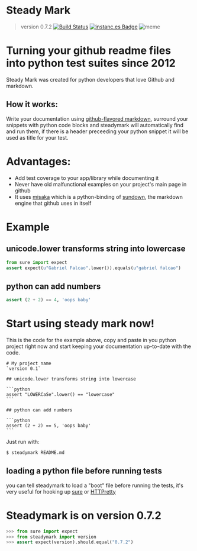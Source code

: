 # Steady Mark
> version 0.7.2
[![Build Status](https://secure.travis-ci.org/gabrielfalcao/steadymark.png?branch=master)](http://travis-ci.org/#!/gabrielfalcao/steadymark)
[![instanc.es Badge](https://instanc.es/bin/gabrielfalcao/steadymark.png)](http://instanc.es)
![meme](http://cdn.memegenerator.net/instances/400x/24908847.jpg)

# Turning your github readme files into python test suites since 2012

Steady Mark was created for python developers that love Github and
markdown.

## How it works:

Write your documentation using [github-flavored markdown](http://github.github.com/github-flavored-markdown/), surround your
snippets with python code blocks and steadymark will automatically
find and run them, if there is a header preceeding your python snippet
it will be used as title for your test.

# Advantages:

* Add test coverage to your app/library while documenting it
* Never have old malfunctional examples on your project's main page in github
* It uses [misaka](http://misaka.61924.nl/) which is a python-binding of [sundown](https://github.com/tanoku/sundown), the markdown engine that github uses in itself

# Example

## unicode.lower transforms string into lowercase

```python
from sure import expect
assert expect(u"Gabriel Falcao".lower()).equals(u"gabriel falcao")
```

## python can add numbers

```python
assert (2 + 2) == 4, 'oops baby'
```

# Start using steady mark now!

This is the code for the example above, copy and paste in you python
project right now and start keeping your documentation up-to-date with
the code.

    # My project name
    `version 0.1`

    ## unicode.lower transforms string into lowercase

    ```python
    assert "LOWERCaSe".lower() == "lowercase"
    ```

    ## python can add numbers

    ```python
    assert (2 + 2) == 5, 'oops baby'
    ```

Just run with:

```bash
$ steadymark README.md
```

## loading a python file before running tests

you can tell steadymark to load a "boot" file before running the tests, it's very useful for hooking up [sure](http://falcao.it/sure) or [HTTPretty](http://falcao.it/HTTPretty)


# Steadymark is on version 0.7.2

```python
>>> from sure import expect
>>> from steadymark import version
>>> assert expect(version).should.equal("0.7.2")
```
